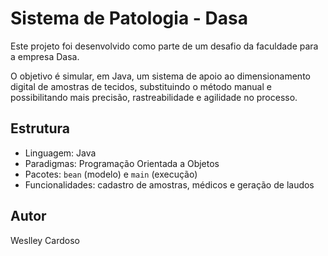 # Sistema de Patologia - Dasa

Este projeto foi desenvolvido como parte de um desafio da faculdade para a empresa Dasa.

O objetivo é simular, em Java, um sistema de apoio ao dimensionamento digital de amostras de tecidos, substituindo o método manual e possibilitando mais precisão, rastreabilidade e agilidade no processo.

## Estrutura
- Linguagem: Java
- Paradigmas: Programação Orientada a Objetos
- Pacotes: `bean` (modelo) e `main` (execução)
- Funcionalidades: cadastro de amostras, médicos e geração de laudos

## Autor
Weslley Cardoso
